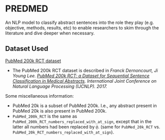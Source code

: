# PREDMED
An NLP model to classify abstract sentences into the role they play (e.g. objective, methods, results, etc) to enable researchers to skim through the literature and dive deeper when necessary.


## Dataset Used
[PubMed 200k RCT dataset](https://github.com/Franck-Dernoncourt/pubmed-rct)

* The PubMed 200k RCT dataset is described in *Franck Dernoncourt, Ji Young Lee. [PubMed 200k RCT: a Dataset for Sequential Sentence Classification in Medical Abstracts](https://arxiv.org/abs/1710.06071). International Joint Conference on Natural Language Processing (IJCNLP). 2017.*

Some miscellaneous information:
- PubMed 20k is a subset of PubMed 200k. I.e., any abstract present in PubMed 20k is also present in PubMed 200k. 
- `PubMed_200k_RCT` is the same as `PubMed_200k_RCT_numbers_replaced_with_at_sign`, except that in the latter all numbers had been replaced by `@`. (same for `PubMed_20k_RCT` vs. `PubMed_20k_RCT_numbers_replaced_with_at_sign`).
